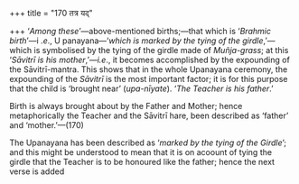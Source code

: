 +++
title = "170 तत्र यद्"

+++
‘*Among these*’—above-mentioned births;—that which is ‘*Brahmic
birth*’—i .*e*., U panayana—‘*which is marked by the tying of the*
*girdle*,’—which is symbolised by the tying of the girdle made of
*Muñja-grass*; at this ‘*Sāvitrī is his mother*,’—*i.e*., it becomes
accomplished by the expounding of the Sāvitrī-mantra. This shows that in
the whole Upanayana ceremony, the expounding of the *Sāvitrī* is the
most important factor; it is for this purpose that the child is ‘brought
near’ (*upa-nīyate*). ‘*The Teacher is his father*.’

Birth is always brought about by the Father and Mother; hence
metaphorically the Teacher and the Sāvitrī hare, been described as
‘father’ and ‘mother.’—(170)

The Upanayana has been described as ‘*marked by the tying of the
Girdle*’; and this might be understood to mean that it is on acoount of
tying the girdle that the Teacher is to be honoured like the father;
hence the next verse is added



